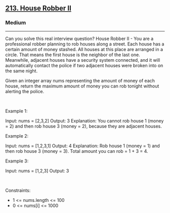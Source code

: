 <h2><a href="https://leetcode.com/problems/house-robber-ii/">213. House Robber II</a></h2><h3>Medium</h3><hr>Can you solve this real interview question? House Robber II - You are a professional robber planning to rob houses along a street. Each house has a certain amount of money stashed. All houses at this place are arranged in a circle. That means the first house is the neighbor of the last one. Meanwhile, adjacent houses have a security system connected, and it will automatically contact the police if two adjacent houses were broken into on the same night.

Given an integer array nums representing the amount of money of each house, return the maximum amount of money you can rob tonight without alerting the police.

 

Example 1:


Input: nums = [2,3,2]
Output: 3
Explanation: You cannot rob house 1 (money = 2) and then rob house 3 (money = 2), because they are adjacent houses.


Example 2:


Input: nums = [1,2,3,1]
Output: 4
Explanation: Rob house 1 (money = 1) and then rob house 3 (money = 3).
Total amount you can rob = 1 + 3 = 4.


Example 3:


Input: nums = [1,2,3]
Output: 3


 

Constraints:

 * 1 <= nums.length <= 100
 * 0 <= nums[i] <= 1000
